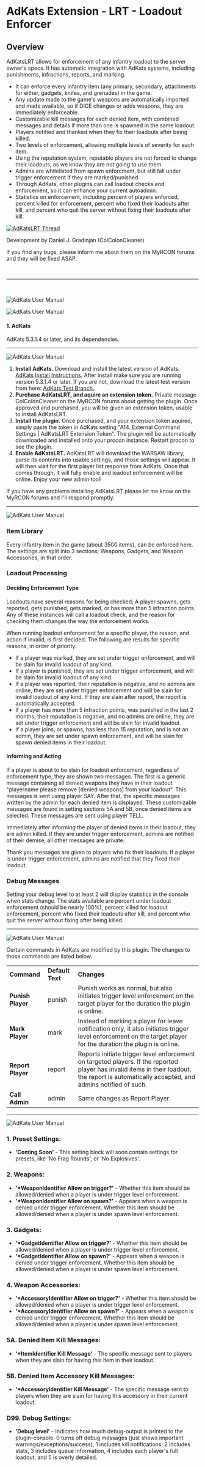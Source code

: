 <script>
    //<latest_stable_release>1.0.4.1</latest_stable_release>
</script>
<h1>AdKats Extension - LRT - Loadout Enforcer</h1>
<h2>Overview</h2>
<p>
    AdKatsLRT allows for enforcement of any infantry loadout to the server owner's specs. It has automatic integration with AdKats systems, including punishments, infractions, reports, and marking.
</p>
<ul>
    <li>
        It can enforce every infantry item (any primary, secondary, attachments for either, gadgets, knifes, and grenades) in the game.
    </li>
    <li>
        Any update made to the game's weapons are automatically imported and made available, so if DICE changes or adds weapons, they are immediately enforceable.
    </li>
    <li>
        Customizable kill messages for each denied item, with combined messages and details if more than one is spawned in the same loadout.
    </li>
    <li>
        Players notified and thanked when they fix their loadouts after being killed.
    </li>
    <li>
        Two levels of enforcement, allowing multiple levels of severity for each item.
    </li>
    <li>
        Using the reputation system, reputable players are not forced to change their loadouts, as we know they are not going to use them.
    </li>
    <li>
        Admins are whitelisted from spawn enforcment, but still fall under trigger enforcement if they are marked/punished.
    </li>
    <li>
        Through AdKats, other plugins can call loadout checks and enforcement, so it can enhance your current autoadmin.
    </li>
    <li>
        Statistics on enforcement, including percent of players enforced, percent killed for enforcement, percent who fixed their loadouts after kill, and percent who quit the server without fixing their loadouts after kill.
    </li>
</ul>
<p>
    <a href="https://forum.myrcon.com/showthread.php?9180" name=thread>
        <img src="https://raw.githubusercontent.com/ColColonCleaner/AdKats/master/images/AdKats_Docs_Thread.jpg" alt="AdKatsLRT Thread">
    </a>
</p>
<p>
    Development by Daniel J. Gradinjan (ColColonCleaner)
</p>
<p>
    If you find any bugs, please inform me about them on the MyRCON forums and they will be fixed ASAP.
</p>
<br/>
<HR>
<br/>
<p>
    <a name=manual />
    <img src="https://raw.githubusercontent.com/ColColonCleaner/AdKats/master/images/AdKats_Docs_UserManual.jpg" alt="AdKats User Manual">
</p>
<p>
    <a name=dependencies />
    <img src="https://raw.githubusercontent.com/ColColonCleaner/AdKats/master/images/AdKats_Docs_Dependencies.jpg" alt="AdKats User Manual">
</p>
<h4>1. AdKats</h4>
<p>
    AdKats 5.3.1.4 or later, and its dependencies.
</p>
<HR>
<p>
    <a name=install />
    <img src="https://raw.githubusercontent.com/ColColonCleaner/AdKats/master/images/AdKats_Docs_Install.jpg" alt="AdKats User Manual">
</p>
<ol>
    <li>
        <b>Install AdKats.</b>
        Download and install the latest version of AdKats.
        <a href="https://github.com/AdKats/AdKats#install" target="_blank">AdKats Install Instructions.</a>
        After install make sure you are running version 5.3.1.4 or later. If you are not, download the latest test version from here:
        <a href="https://raw.githubusercontent.com/AdKats/AdKats/test/AdKats.cs" target="_blank">AdKats Test Branch.</a>
    </li>
    <li>
        <b>Purchase AdKatsLRT, and aquire an extension token.</b>
        Private message ColColonCleaner on the MyRCON forums about getting the plugin. Once approved and purchased, you will be given an extension token, usable to install AdKatsLRT.
    </li>
    <li>
        <b>Install the plugin.</b>
        Once purchased, and your extension token aquired, simply paste the token in AdKats setting "A14. External Command Settings | AdKatsLRT Extension Token". The plugin will be automatically downloaded and installed onto your procon instance. Restart procon to see the plugin.
    </li>
    <li>
        <b>Enable AdKatsLRT.</b>
        AdKatsLRT will download the WARSAW library, parse its contents into usable settings, and those settings will appear. It will then wait for the first player list response from AdKats. Once that comes through, it will fully enable and loadout enforcement will be online. Enjoy your new admin tool!
    </li>
</ol>
<p>
    If you have any problems installing AdKatsLRT please let me know on the MyRCON forums and I'll respond promptly.
</p>
<HR>
<p>
    <a name=features />
    <img src="https://raw.githubusercontent.com/ColColonCleaner/AdKats/master/images/AdKats_Docs_Features.jpg" alt="AdKats User Manual">
</p>
<h3>Item Library</h3>
<p>
    Every infantry item in the game (about 3500 items), can be enforced here. The settings are split into 3 sections; Weapons, Gadgets, and Weapon Accessories, in that order.
</p>
<h3>Loadout Processing</h3>
<h4>Deciding Enforcement Type</h4>
<p>
    Loadouts have several reasons for being checked; A player spawns, gets reported, gets punished, gets marked, or has more than 5 infraction points. Any of these instances will call a loadout check, and the reason for checking them changes the way the enforcement works.
</p>
<p>
    When running loadout enforcement for a specific player, the reason, and action if invalid, is first decided. The following are results for specific reasons, in order of priority:
    <ul>
        <li>If a player was marked, they are set under trigger enforcement, and will be slain for invalid loadout of any kind.</li>
        <li>If a player is punished, they are set under trigger enforcement, and will be slain for invalid loadout of any kind.</li>
        <li>If a player was reported, their reputation is negative, and no admins are online, they are set under trigger enforcement and will be slain for invalid loadout of any kind. If they are slain after report, the report is automatically accepted.</li>
        <li>If a player has more than 5 infraction points, was punished in the last 2 months, their reputation is negative, and no admins are online, they are set under trigger enforcement and will be slain for invalid loadout.</li>
        <li>If a player joins, or spawns, has less than 15 reputation, and is not an admin, they are set under spawn enforcement, and will be slain for spawn denied items in their loadout.</li>
    </ul>
</p>
<h4>Informing and Acting</h4>
<p>
    If a player is about to be slain for loadout enforcement, regardless of enforcement type, they are shown two messages. The first is a generic message containing all denied weapons they have in their loadout "playername please remove [denied weapons] from your loadout". This messages is sent using player SAY. After that, the specific messages written by the admin for each denied item is displayed. These customizable messages are found in setting sections 5A and 5B, once denied items are selected. These messages are sent using player TELL.
</p>
<p>
    Immediately after informing the player of denied items in their loadout, they are admin killed. If they are under trigger enforcement, admins are notified of their demise, all other messages are private.
</p>
<p>
    Thank you messages are given to players who fix their loadouts. If a player is under trigger enforcement, admins are notified that they fixed their loadout.
</p>
<h3>Debug Messages</h3>
<p>
    Setting your debug level to at least 2 will display statistics in the console when stats change. The stats available are percent under loadout enforcement (should be nearly 100%), percent killed for loadout enforcement, percent who fixed their loadouts after kill, and percent who quit the server without fixing after being killed.
</p>
<HR>
<p>
    <a name=commands />
    <img src="https://raw.githubusercontent.com/ColColonCleaner/AdKats/master/images/AdKats_Docs_Commands.jpg" alt="AdKats User Manual">
</p>
<p>
    Certain commands in AdKats are modified by this plugin. The changes to those commands are listed below.
</p>
<table>
<tr>
    <td><b>Command</b></td>
    <td><b>Default Text</b></td>
    <td><b>Changes</b></td>
</tr>
<tr>
    <td><b>Punish Player</b></td>
    <td>punish</td>
    <td>
        Punish works as normal, but also initiates trigger level enforcement on the target player for the duration the plugin is online.
    </td>
</tr>
<tr>
    <td><b>Mark Player</b></td>
    <td>mark</td>
    <td>
        Instead of marking a player for leave notification only, it also initiates trigger level enforcement on the target player for the duration the plugin is online.
    </td>
</tr>
<tr>
    <td><b>Report Player</b></td>
    <td>report</td>
    <td>
        Reports initiate trigger level enforcement on targeted players. If the reported player has invalid items in their loadout, the report is automatically accepted, and admins notified of such.
    </td>
</tr>
<tr>
    <td><b>Call Admin</b></td>
    <td>admin</td>
    <td>
        Same changes as Report Player.
    </td>
</tr>
</table>
<HR>
<p>
    <a name=settings />
    <img src="https://raw.githubusercontent.com/ColColonCleaner/AdKats/master/images/AdKats_Docs_Settings.jpg" alt="AdKats User Manual">
</p>
<h3>1. Preset Settings:</h3>
<ul>
    <li><b>'Coming Soon'</b> - This setting block will soon contain settings for presets, like 'No Frag Rounds', or 'No Explosives'.
    </li>
</ul>
<h3>2. Weapons:</h3>
<ul>
    <li><b>'*WeaponIdentifier Allow on trigger?'</b> - Whether this item should be allowed/denied when a player is under trigger level enforcement.</li>
    <li><b>'*WeaponIdentifier Allow on spawn?'</b> - Appears when a weapon is denied under trigger enforcement. Whether this item should be allowed/denied when a player is under spawn level enforcement.</li>
</ul>
<h3>3. Gadgets:</h3>
<ul>
    <li><b>'*GadgetIdentifier Allow on trigger?'</b> - Whether this item should be allowed/denied when a player is under trigger level enforcement.</li>
    <li><b>'*GadgetIdentifier Allow on spawn?'</b> - Appears when a weapon is denied under trigger enforcement. Whether this item should be allowed/denied when a player is under spawn level enforcement.</li>
</ul>
<h3>4. Weapon Accessories:</h3>
<ul>
    <li><b>'*AccessoryIdentifier Allow on trigger?'</b> - Whether this item should be allowed/denied when a player is under trigger level enforcement.</li>
    <li><b>'*AccessoryIdentifier Allow on spawn?'</b> - Appears when a weapon is denied under trigger enforcement. Whether this item should be allowed/denied when a player is under spawn level enforcement.</li>
</ul>
<h3>5A. Denied Item Kill Messages:</h3>
<ul>
    <li><b>'*ItemIdentifier Kill Message'</b> - The specific message sent to players when they are slain for having this item in their loadout.</li>
</ul>
<h3>5B. Denied Item Accessory Kill Messages:</h3>
<ul>
    <li><b>'*AccessoryIdentifier Kill Message'</b> - The specific message sent to players when they are slain for having this accessory in their current loadout.</li>
</ul>
<h3>D99. Debug Settings:</h3>
<ul>
    <li><b>'Debug level'</b> -
        Indicates how much debug-output is printed to the plugin-console.
        0 turns off debug messages (just shows important warnings/exceptions/success), 1 includes kill notifications, 2 includes stats, 3 includes queue information, 4 includes each player's full loadout, and 5 is overly detailed.
    </li>
</ul>
